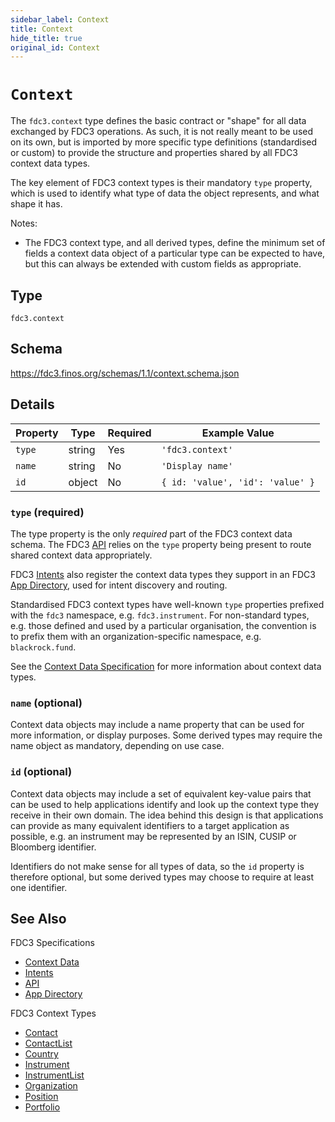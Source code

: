 ```yaml
---
sidebar_label: Context
title: Context
hide_title: true
original_id: Context
---
```

# `Context`

The `fdc3.context` type defines the basic contract or "shape" for all data exchanged by FDC3 operations. As such, it is not 
really meant to be used on its own, but is imported by more specific type definitions (standardised or custom) to provide
the structure and properties shared by all FDC3 context data types.

The key element of FDC3 context types is their mandatory `type` property, which is used to identify what type of data the
object represents, and what shape it has.

Notes:

- The FDC3 context type, and all derived types, define the minimum set of fields a context data object of a particular type
can be expected to have, but this can always be extended with custom fields as appropriate.

## Type

`fdc3.context`

## Schema

https://fdc3.finos.org/schemas/1.1/context.schema.json

## Details

| Property    | Type    | Required | Example Value                    |
|-------------|---------|----------|----------------------------------|
| `type`      | string  | Yes      | `'fdc3.context'`                 |
| `name`      | string  | No       | `'Display name'`                 |
| `id`        | object  | No       | `{ id: 'value', 'id': 'value' }` |

### `type` (required)

The type property is the only _required_ part of the FDC3 context data schema. 
The FDC3 [API](../../api/overview) relies on the `type` property being present to route shared context data appropriately.

FDC3 [Intents](../../intents/overview) also register the context data types they support in an FDC3 [App Directory](../..app-directory/overview), used for intent discovery and routing.

Standardised FDC3 context types have well-known `type` properties prefixed with the `fdc3` namespace, e.g. `fdc3.instrument`. 
For non-standard types, e.g. those defined and used by a particular organisation, the convention is to prefix them with an
organization-specific namespace, e.g. `blackrock.fund`.

See the [Context Data Specification](../../context/spec) for more information about context data types.

### `name` (optional)

Context data objects may include a name property that can be used for more information, or display purposes. Some
derived types may require the name object as mandatory, depending on use case.

### `id` (optional)

Context data objects may include a set of equivalent key-value pairs that can be used to help applications
identify and look up the context type they receive in their own domain. The idea behind this design is that applications can provide as many equivalent identifiers to a target application as possible, e.g. an instrument may be represented by an ISIN, CUSIP or Bloomberg identifier.

Identifiers do not make sense for all types of data, so the `id` property is therefore optional, but some derived types may choose to require at least one identifier.

## See Also

FDC3 Specifications
- [Context Data](../../context/spec)
- [Intents](../../intents/spec)
- [API](../../api/spec)
- [App Directory](../../app-directory/spec)

FDC3 Context Types
- [Contact](Contact)
- [ContactList](ContactList)
- [Country](Country)
- [Instrument](Instrument)
- [InstrumentList](InstrumentList)
- [Organization](Organization)
- [Position](Position)
- [Portfolio](Portfolio)
